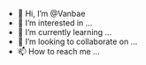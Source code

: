 - 👋 Hi, I’m @Vanbae
- 👀 I’m interested in ...
- 🌱 I’m currently learning ...
- 💞️ I’m looking to collaborate on ...
- 📫 How to reach me ...

<!---
Vanbae/Vanbae is a ✨ special ✨ repository because its `README.md` (this file) appears on your GitHub profile.
You can click the Preview link to take a look at your changes.
--->
